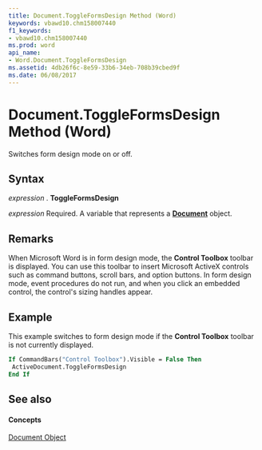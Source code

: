 ```yaml
---
title: Document.ToggleFormsDesign Method (Word)
keywords: vbawd10.chm158007440
f1_keywords:
- vbawd10.chm158007440
ms.prod: word
api_name:
- Word.Document.ToggleFormsDesign
ms.assetid: 4db26f6c-8e59-33b6-34eb-708b39cbed9f
ms.date: 06/08/2017
---
```



# Document.ToggleFormsDesign Method (Word)

Switches form design mode on or off.


## Syntax

 _expression_ . **ToggleFormsDesign**

 _expression_ Required. A variable that represents a **[Document](Word.Document.md)** object.


## Remarks

When Microsoft Word is in form design mode, the  **Control Toolbox** toolbar is displayed. You can use this toolbar to insert Microsoft ActiveX controls such as command buttons, scroll bars, and option buttons. In form design mode, event procedures do not run, and when you click an embedded control, the control's sizing handles appear.


## Example

This example switches to form design mode if the  **Control Toolbox** toolbar is not currently displayed.


```vb
If CommandBars("Control Toolbox").Visible = False Then 
 ActiveDocument.ToggleFormsDesign 
End If
```


## See also


#### Concepts


[Document Object](Word.Document.md)

